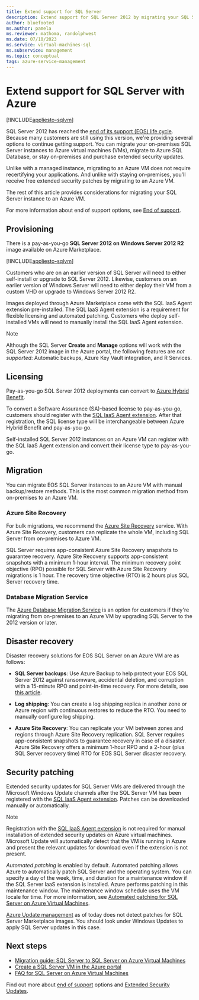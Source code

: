 ```yaml
---
title: Extend support for SQL Server
description: Extend support for SQL Server 2012 by migrating your SQL Server instance to Azure, or purchasing extended support to keep instances on-premises.
author: bluefooted
ms.author: pamela
ms.reviewer: mathoma, randolphwest
ms.date: 07/10/2023
ms.service: virtual-machines-sql
ms.subservice: management
ms.topic: conceptual
tags: azure-service-management
---
```

# Extend support for SQL Server with Azure

[!INCLUDE[appliesto-sqlvm](../../includes/appliesto-sqlvm.md)]

SQL Server 2012 has reached the [end of its support (EOS) life cycle](/lifecycle/products/microsoft-sql-server-2012). Because many customers are still using this version, we're providing several options to continue getting support. You can migrate your on-premises SQL Server instances to Azure virtual machines (VMs), migrate to Azure SQL Database, or stay on-premises and purchase extended security updates.

Unlike with a managed instance, migrating to an Azure VM does not require recertifying your applications. And unlike with staying on-premises, you'll receive free extended security patches by migrating to an Azure VM.

The rest of this article provides considerations for migrating your SQL Server instance to an Azure VM.

For more information about end of support options, see [End of support](/sql/sql-server/end-of-support/sql-server-end-of-support-overview).

## Provisioning

There is a pay-as-you-go **SQL Server 2012 on Windows Server 2012 R2** image available on Azure Marketplace.

[!INCLUDE[appliesto-sqlvm](../../includes/virtual-machines-2008-end-of-support.md)]

Customers who are on an earlier version of SQL Server will need to either self-install or upgrade to SQL Server 2012. Likewise, customers on an earlier version of Windows Server will need to either deploy their VM from a custom VHD or upgrade to Windows Server 2012 R2.

Images deployed through Azure Marketplace come with the SQL IaaS Agent extension pre-installed. The SQL IaaS Agent extension is a requirement for flexible licensing and automated patching. Customers who deploy self-installed VMs will need to manually install the SQL IaaS Agent extension.

> [!NOTE]
>  
> Although the SQL Server **Create** and **Manage** options will work with the SQL Server 2012 image in the Azure portal, the following features are _not supported_: Automatic backups, Azure Key Vault integration, and R Services.

## Licensing

Pay-as-you-go SQL Server 2012 deployments can convert to [Azure Hybrid Benefit](https://azure.microsoft.com/pricing/hybrid-benefit/).

To convert a Software Assurance (SA)-based license to pay-as-you-go, customers should register with the [SQL IaaS Agent extension](sql-agent-extension-manually-register-single-vm.md). After that registration, the SQL license type will be interchangeable between Azure Hybrid Benefit and pay-as-you-go.

Self-installed SQL Server 2012 instances on an Azure VM can register with the SQL IaaS Agent extension and convert their license type to pay-as-you-go.

## Migration

You can migrate EOS SQL Server instances to an Azure VM with manual backup/restore methods. This is the most common migration method from on-premises to an Azure VM.

### Azure Site Recovery

For bulk migrations, we recommend the [Azure Site Recovery](/azure/site-recovery/site-recovery-overview) service. With Azure Site Recovery, customers can replicate the whole VM, including SQL Server from on-premises to Azure VM.

SQL Server requires app-consistent Azure Site Recovery snapshots to guarantee recovery. Azure Site Recovery supports app-consistent snapshots with a minimum 1-hour interval. The minimum recovery point objective (RPO) possible for SQL Server with Azure Site Recovery migrations is 1 hour. The recovery time objective (RTO) is 2 hours plus SQL Server recovery time.

### Database Migration Service

The [Azure Database Migration Service](/azure/dms/dms-overview) is an option for customers if they're migrating from on-premises to an Azure VM by upgrading SQL Server to the 2012 version or later.

## Disaster recovery

Disaster recovery solutions for EOS SQL Server on an Azure VM are as follows:

- **SQL Server backups**: Use Azure Backup to help protect your EOS SQL Server 2012 against ransomware, accidental deletion, and corruption with a 15-minute RPO and point-in-time recovery. For more details, see [this article](/azure/backup/sql-support-matrix#scenario-support).

- **Log shipping**: You can create a log shipping replica in another zone or Azure region with continuous restores to reduce the RTO. You need to manually configure log shipping.

- **Azure Site Recovery**: You can replicate your VM between zones and regions through Azure Site Recovery replication. SQL Server requires app-consistent snapshots to guarantee recovery in case of a disaster. Azure Site Recovery offers a minimum 1-hour RPO and a 2-hour (plus SQL Server recovery time) RTO for EOS SQL Server disaster recovery.

## Security patching

Extended security updates for SQL Server VMs are delivered through the Microsoft Windows Update channels after the SQL Server VM has been registered with the [SQL IaaS Agent extension](sql-agent-extension-manually-register-single-vm.md). Patches can be downloaded manually or automatically.

> [!NOTE]
>
> Registration with the [SQL IaaS Agent extension](sql-agent-extension-manually-register-single-vm.md) is not required for manual installation of extended security updates on Azure virtual machines. Microsoft Update will automatically detect that the VM is running in Azure and present the relevant updates for download even if the extension is not present.

*Automated patching* is enabled by default. Automated patching allows Azure to automatically patch SQL Server and the operating system. You can specify a day of the week, time, and duration for a maintenance window if the SQL Server IaaS extension is installed. Azure performs patching in this maintenance window. The maintenance window schedule uses the VM locale for time. For more information, see [Automated patching for SQL Server on Azure Virtual Machines](automated-patching.md).

[Azure Update management](/azure/automation/update-management/overview) as of today does not detect patches for SQL Server Marketplace images. You should look under Windows Updates to apply SQL Server updates in this case.

## Next steps

- [Migration guide: SQL Server to SQL Server on Azure Virtual Machines](../../migration-guides/virtual-machines/sql-server-to-sql-on-azure-vm-individual-databases-guide.md)
- [Create a SQL Server VM in the Azure portal](sql-vm-create-portal-quickstart.md)
- [FAQ for SQL Server on Azure Virtual Machines](frequently-asked-questions-faq.yml)

Find out more about [end of support](/sql/sql-server/end-of-support/sql-server-end-of-support-overview) options and [Extended Security Updates](/sql/sql-server/end-of-support/sql-server-extended-security-updates).
